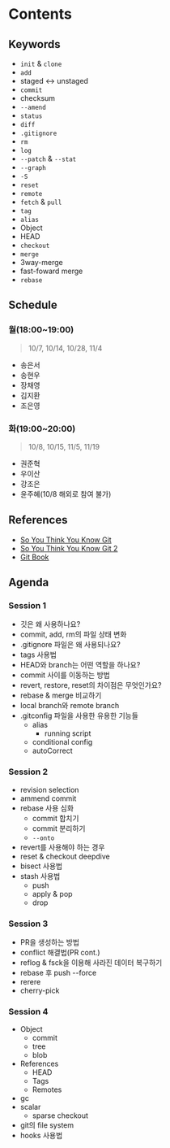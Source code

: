 # Contents

## Keywords

- `init` & `clone`
- `add`
- staged ↔ unstaged
- `commit`
- checksum
- `--amend`
- `status`
- `diff`
- `.gitignore`
- `rm`
- `log`
- `--patch` & `--stat`
- `--graph`
- `-S`
- `reset`
- `remote`
- `fetch` & `pull`
- `tag`
- `alias`
- Object
- HEAD
- `checkout`
- `merge`
- 3way-merge
- fast-foward merge
- `rebase`

## Schedule

### 월(18:00~19:00)

> 10/7, 10/14, 10/28, 11/4

- 송은서
- 송현우
- 장채영
- 김지환
- 조은영

### 화(19:00~20:00)

> 10/8, 10/15, 11/5, 11/19

- 권준혁
- 우이산
- 강조은
- 윤주혜(10/8 해외로 참여 불가)

## References

- [So You Think You Know Git](https://youtu.be/aolI_Rz0ZqY?si=ouf--MTml2u39Wgx)
- [So You Think You Know Git 2](https://youtu.be/Md44rcw13k4?si=5iUdFB8Czyjmuhai)
- [Git Book](https://git-scm.com/book/en/v2)

## Agenda

### Session 1

- 깃은 왜 사용하나요?
- commit, add, rm의 파일 상태 변화
- .gitignore 파일은 왜 사용되나요?
- tags 사용법
- HEAD와 branch는 어떤 역할을 하나요?
- commit 사이를 이동하는 방법
- revert, restore, reset의 차이점은 무엇인가요?
- rebase & merge 비교하기
- local branch와 remote branch
- .gitconfig 파일을 사용한 유용한 기능들
  - alias
    - running script
  - conditional config
  - autoCorrect

### Session 2

- revision selection
- ammend commit
- rebase 사용 심화
  - commit 합치기
  - commit 분리하기
  - `--onto`
- revert를 사용해야 하는 경우
- reset & checkout deepdive
- bisect 사용법
- stash 사용법
  - push
  - apply & pop
  - drop

### Session 3

- PR을 생성하는 방법
- conflict 해결법(PR cont.)
- reflog & fsck을 이용해 사라진 데이터 복구하기
- rebase 후 push --force
- rerere
- cherry-pick

### Session 4

- Object
  - commit
  - tree
  - blob
- References
  - HEAD
  - Tags
  - Remotes
- gc
- scalar
  - sparse checkout
- git의 file system
- hooks 사용법
